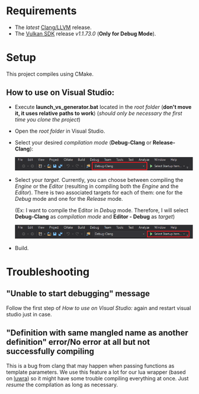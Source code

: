 # Requirements

- The *latest* [Clang/LLVM](http://releases.llvm.org/download.html) release.
- The [Vulkan SDK](https://vulkan.lunarg.com/sdk/home) release *v1.1.73.0* (**Only for Debug Mode**).

# Setup

This project compiles using CMake.

## How to use on Visual Studio:

- Execute **launch_vs_generator.bat** located in the *root folder* (**don't move it, it uses relative paths to work**) (*should only be necessary the first time you clone the project*)

- Open the *root folder* in Visual Studio.

- Select your desired *compilation mode* (**Debug-Clang** or **Release-Clang**):

  ![image](readme_md_images\compilation_mode_selection_vs.png)

- Select your *target*. Currently, you can choose between compiling the *Engine* or the *Editor* (resulting in compiling both the *Engine* and the *Editor*). There is two associated targets for each of them: one for the *Debug* mode and one for the *Release* mode.

  (Ex: I want to compile the Editor in *Debug* mode. Therefore, I will select **Debug-Clang** as *compilation mode* and **Editor - Debug** as *target*)

  ![image](readme_md_images/target_selection_vs.png)

- Build.

# Troubleshooting

## "Unable to start debugging" message

Follow the first step of *How to use on Visual Studio:* again and restart visual studio just in case.

## "Definition with same mangled name as another definition" error/No error at all but not successfully compiling

This is a bug from clang that may happen when passing functions as template parameters. We use this feature a lot for our lua wrapper (based on [luwra](https://github.com/vapourismo/luwra)) so it might have some trouble compiling everything at once. Just *resume* the compilation as long as necessary.